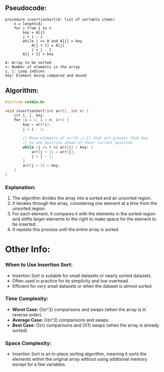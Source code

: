 ## Pseudocode:
```
procedure insertionSort(A: list of sortable items)
    n = length(A)
    for i from 1 to n
        key = A[i]
        j = i - 1
        while j >= 0 and A[j] > key
            A[j + 1] = A[j]
            j = j - 1
        A[j + 1] = key

A: Array to be sorted
n: Number of elements in the array
i, j: Loop indices
key: Element being compared and moved

```

## Algorithm:
```c
#include <stdio.h>

void insertionSort(int arr[], int n) {
    int i, j, key;
    for (i = 1; i < n; i++) {
        key = arr[i];
        j = i - 1;

        // Move elements of arr[0..i-1] that are greater than key
        // to one position ahead of their current position
        while (j >= 0 && arr[j] > key) {
            arr[j + 1] = arr[j];
            j = j - 1;
        }
        arr[j + 1] = key;
    }
}
```
### Explanation:

1. The algorithm divides the array into a sorted and an unsorted region.
2. It iterates through the array, considering one element at a time from the unsorted region.
3. For each element, it compares it with the elements in the sorted region and shifts larger elements to the right to make space for the element to be inserted.
4. It repeats this process until the entire array is sorted.
# Other Info:
### When to Use Insertion Sort:

- Insertion Sort is suitable for small datasets or nearly sorted datasets.
- Often used in practice for its simplicity and low overhead.
- Efficient for very small datasets or when the dataset is almost sorted.
### Time Complexity:

- **Worst Case:** O(n^2) comparisons and swaps (when the array is in reverse order).
- **Average Case:** O(n^2) comparisons and swaps.
- **Best Case:** O(n) comparisons and O(1) swaps (when the array is already sorted).

### Space Complexity:

- Insertion Sort is an in-place sorting algorithm, meaning it sorts the elements within the original array without using additional memory except for a few variables.